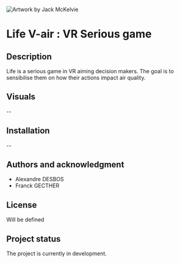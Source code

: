 ![Artwork by Jack McKelvie](https://cdnb.artstation.com/p/assets/images/images/028/603/275/large/jack-mckelvie-stylizedenv-angle-01.jpg?1594934703)
# Life V-air : VR Serious game

## Description
Life is a serious game in VR aiming decision makers. The goal is to sensibilise them on how their actions impact air quality.
## Visuals
--

## Installation
--

## Authors and acknowledgment
 - Alexandre DESBOS
 - Franck GECTHER

## License
Will be defined

## Project status
The project is currently in development.
